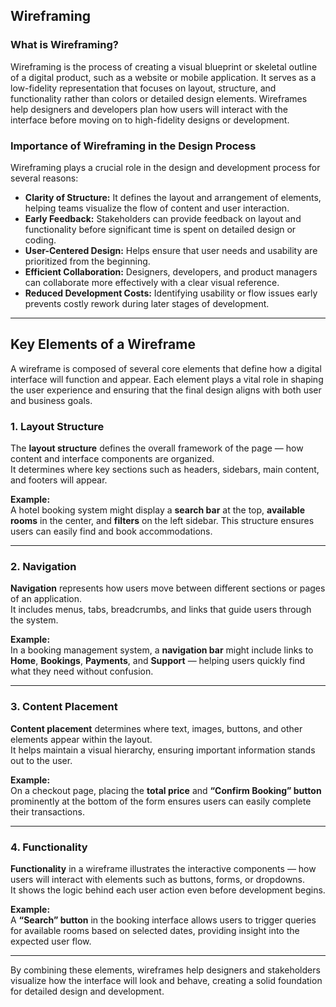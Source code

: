 ## Wireframing

### What is Wireframing?

Wireframing is the process of creating a visual blueprint or skeletal outline of a digital product, such as a website or mobile application. It serves as a low-fidelity representation that focuses on layout, structure, and functionality rather than colors or detailed design elements. Wireframes help designers and developers plan how users will interact with the interface before moving on to high-fidelity designs or development.

### Importance of Wireframing in the Design Process

Wireframing plays a crucial role in the design and development process for several reasons:

- **Clarity of Structure:** It defines the layout and arrangement of elements, helping teams visualize the flow of content and user interaction.
- **Early Feedback:** Stakeholders can provide feedback on layout and functionality before significant time is spent on detailed design or coding.
- **User-Centered Design:** Helps ensure that user needs and usability are prioritized from the beginning.
- **Efficient Collaboration:** Designers, developers, and product managers can collaborate more effectively with a clear visual reference.
- **Reduced Development Costs:** Identifying usability or flow issues early prevents costly rework during later stages of development.

---

## Key Elements of a Wireframe

A wireframe is composed of several core elements that define how a digital interface will function and appear. Each element plays a vital role in shaping the user experience and ensuring that the final design aligns with both user and business goals.

### 1. Layout Structure

The **layout structure** defines the overall framework of the page — how content and interface components are organized.  
It determines where key sections such as headers, sidebars, main content, and footers will appear.

**Example:**  
A hotel booking system might display a **search bar** at the top, **available rooms** in the center, and **filters** on the left sidebar. This structure ensures users can easily find and book accommodations.

---

### 2. Navigation

**Navigation** represents how users move between different sections or pages of an application.  
It includes menus, tabs, breadcrumbs, and links that guide users through the system.

**Example:**  
In a booking management system, a **navigation bar** might include links to **Home**, **Bookings**, **Payments**, and **Support** — helping users quickly find what they need without confusion.

---

### 3. Content Placement

**Content placement** determines where text, images, buttons, and other elements appear within the layout.  
It helps maintain a visual hierarchy, ensuring important information stands out to the user.

**Example:**  
On a checkout page, placing the **total price** and **“Confirm Booking” button** prominently at the bottom of the form ensures users can easily complete their transactions.

---

### 4. Functionality

**Functionality** in a wireframe illustrates the interactive components — how users will interact with elements such as buttons, forms, or dropdowns.  
It shows the logic behind each user action even before development begins.

**Example:**  
A **“Search” button** in the booking interface allows users to trigger queries for available rooms based on selected dates, providing insight into the expected user flow.

---

By combining these elements, wireframes help designers and stakeholders visualize how the interface will look and behave, creating a solid foundation for detailed design and development.

